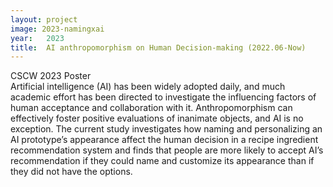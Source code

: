 ```yaml
---
layout: project
image: 2023-namingxai
year:   2023
title:  AI anthropomorphism on Human Decision-making (2022.06-Now)
---
```


<div class="metadata">CSCW 2023 Poster</div>  
Artificial intelligence (AI) has been widely adopted daily, and much academic effort has been directed to investigate the influencing factors of human acceptance and collaboration with it. Anthropomorphism can effectively foster positive evaluations of inanimate objects, and AI is no exception. The current study investigates how naming and personalizing an AI prototype’s appearance affect the human decision in a recipe ingredient recommendation system and finds that people are more likely to accept AI’s recommendation if they could name and customize its appearance than if they did not have the options.
